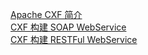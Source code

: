 [Apache CXF 简介](https://www.ibm.com/developerworks/cn/education/java/j-cxf/)<br>
[CXF 构建 SOAP WebService](http://www.cnblogs.com/chenrunlin/p/5369313.html)<br>
[CXF 构建 RESTFul WebService](http://www.cnblogs.com/hoojo/archive/2012/07/23/2605219.html)<br>

